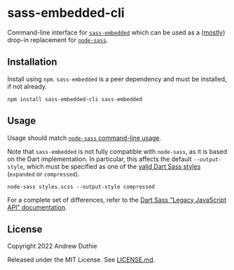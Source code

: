 # sass-embedded-cli

Command-line interface for [`sass-embedded`](https://github.com/sass/embedded-host-node) which can be used as a ([mostly](#usage)) drop-in replacement for [`node-sass`](https://github.com/sass/node-sass).

## Installation

Install using `npm`. `sass-embedded` is a peer dependency and must be installed, if not already.

```
npm install sass-embedded-cli sass-embedded
```

## Usage

Usage should match [`node-sass` command-line usage](https://github.com/sass/node-sass#command-line-interface).

Note that `sass-embedded` is not fully compatible with `node-sass`, as it is based on the Dart implementation. In particular, this affects the default `--output-style`, which must be specified as one of the [valid Dart Sass styles](https://sass-lang.com/documentation/cli/dart-sass#style) (`expanded` or `compressed`).

```
node-sass styles.scss --output-style compressed
```

For a complete set of differences, refer to the [Dart Sass "Legacy JavaScript API" documentation](https://github.com/sass/dart-sass#legacy-javascript-api).

## License

Copyright 2022 Andrew Duthie

Released under the MIT License. See [LICENSE.md](./LICENSE.md).
